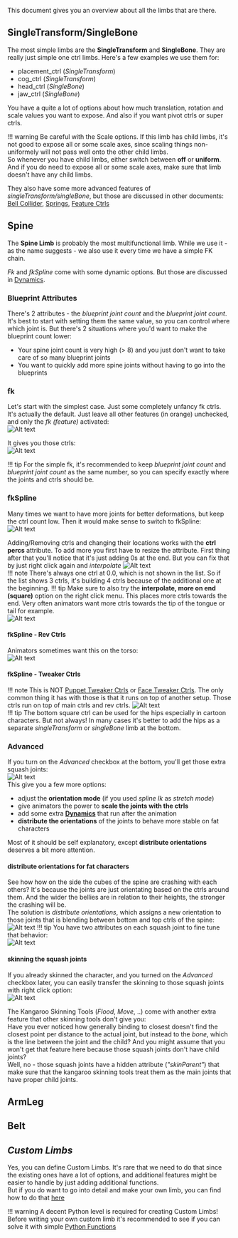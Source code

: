 
This document gives you an overview about all the limbs that are there.


## SingleTransform/SingleBone
The most simple limbs are the **SingleTransform** and **SingleBone**. They are really just simple one ctrl limbs. Here's a few examples we use them for:  

- placement_ctrl (*SingleTransform*)
- cog_ctrl (*SingleTransform*)
- head_ctrl (*SingleBone*)
- jaw_ctrl (*SingleBone*)

You have a quite a lot of options about how much translation, rotation and scale values you want to expose. And also if you want pivot ctrls or super ctrls.

!!! warning
    Be careful with the Scale options. If this limb has child limbs, it's not good to expose all or some scale axes, since 
    scaling things non-uniformely will not pass well onto the other child limbs.  
    So whenever you have child limbs, either switch between **off** or **uniform**. And if you do need to expose all
    or some scale axes, make sure that limb doesn't have any child limbs.

They also have some more advanced features of *singleTransform/singleBone*, but those are discussed in other documents: 
[Bell Collider](bellCollider.md), [Springs](dynamics.md#springs), [Feature Ctrls](tweakerCtrls.md)  


## Spine

The **Spine Limb** is probably the most multifunctional limb.
While we use it - as the name suggests - we also use it every time we have a simple FK chain.

<!--, Cables, Tails, Straps, Pony Tails... -->

*Fk* and *fkSpline* come with some dynamic options. But those are discussed in [Dynamics](dynamics.md).


### Blueprint Attributes
There's 2 attributes - the *blueprint joint count* and the *blueprint joint count*.   
It's best to start with setting them the same value, so you can control where which joint is.
But there's 2 situations where you'd want to make the blueprint count lower:  

- Your spine joint count is very high (> 8) and you just don't want to take care of so many blueprint joints  
- You want to quickly add more spine joints without having to go into the blueprints

### fk
Let's start with the simplest case. Just some completely unfancy fk ctrls.  
It's actually the default. Just leave all other features (in orange) unchecked, and only 
the *fk (feature)* activated:  
![Alt text](../images/puppetLimbs_simpleFkAttributes.jpg)  

It gives you those ctrls:  
![Alt text](../images/puppetLimbs_simpleFk.gif)  

!!! tip
    For the simple fk, it's recommended to keep *blueprint joint count* and *blueprint joint count* as
    the same number, so you can specify exactly where the joints and ctrls should be. 


### fkSpline
Many times we want to have more joints for better deformations, but keep the ctrl count low. Then it would 
make sense to switch to fkSpline:    
![Alt text](../images/puppetLimbs_fkspline.gif)  

Adding/Removing ctrls and changing their locations works with the **ctrl percs** attribute. To add more
you first have to resize the attribute. First thing after that you'll notice that it's just adding 0s at
the end. But you can fix that by just right click again and *interpolate*
![Alt text](../images/puppetLimbs_addMoreSplineCtrls.gif)  
!!! note
    There's always one ctrl at 0.0, which is not shown in the list. So if the list shows 3 ctrls, it's building
    4 ctrls because of the additional one at the beginning.
!!! tip
    Make sure to also try the **interpolate, more on end (square)** option on the right click menu. 
    This places more ctrls towards the end. Very often animators want more ctrls towards the tip of 
    the tongue or tail for example.    
    ![Alt text](../images/puppetLimbs_squareInterpolate.jpg)  

#### fkSpline - Rev Ctrls
Animators sometimes want this on the torso:  
![Alt text](../images/puppetLimbs_revSpine.gif)  

#### fkSpline - Tweaker Ctrls
!!! note 
    This is NOT [Puppet Tweaker Ctrls](tweakerCtrls.md) or [Face Tweaker Ctrls](../face/faceTweakerCtrls.md). The only common
    thing it has with those is that it runs on top of another setup.
Those ctrls run on top of main ctrls and rev ctrls. 
![Alt text](../images/puppetLimbs_spineTweakerCtrls.gif)  
!!! tip
    The bottom square ctrl can be used for the hips especially in cartoon characters. But not always! 
    In many cases it's better to add the hips as a separate *singleTransform* or *singleBone* limb at the bottom.  
    

### Advanced
If you turn on the *Advanced* checkbox at the bottom, you'll get those extra squash joints:   
![Alt text](../images/puppetLimbs_squashJoints.jpg)    
This give you a few more options:  

- adjust the **orientation mode** (if you used *spline Ik* as *stretch mode*)
- give animators the power to **scale the joints with the ctrls**
- add some extra [**Dynamics**](dynamics.md#spine-dynamics) that run after the animation 
- **distribute the orientations** of the joints to behave more stable on fat characters

Most of it should be self explanatory, except **distribute orientations** deserves a bit more attention.

#### distribute orientations for fat characters
See how how on the side the cubes of the spine are crashing with each others? It's because the joints
are just orientating based on the ctrls around them. And the wider the bellies are in relation to their heights,
the stronger the crashing will be.  
The solution is *distribute orientations*, which assigns a new orientation to those joints that is blending between
bottom and top ctrls of the spine:  
![Alt text](../images/puppetLimbs_distributeRotations.gif)
!!! tip
    You have two attributes on each squash joint to fine tune that behavior:  
    ![Alt text](../images/puppetLimbs_distributeRotationsAttributes.jpg)

#### skinning the squash joints 
If you already skinned the character, and you turned on the *Advanced* checkbox later, you can easily transfer the 
skinning to those squash joints with right click option:  
![Alt text](../images/puppetLimbs_spineSquashJointPaint.jpg)

The Kangaroo Skinning Tools (*Flood*, *Move*, ..) come with another extra feature that other skinning tools don't give you:  
Have you ever noticed how generally binding to closest doesn't find the closest point per distance to the actual joint, but instead 
to the *bone*, which is the line between the joint and the child? And you might assume that you won't get that feature here
because those squash joints don't have child joints?  
Well, no - those squash joints have a hidden attribute (*"skinParent"*) that make sure that the kangaroo skinning tools
treat them as the main joints that have proper child joints.




## ArmLeg

## Belt

## *Custom Limbs*
Yes, you can define Custom Limbs. It's rare that we need to do that since the existing ones have a lot of options,
and additional features might be easier to handle by just adding additional functions.  
But if you do want to go into detail and make your own limb, you can find how to do that [here](../python.md#custom-limbs)

!!! warning
    A decent Python level is required for creating Custom Limbs! Before writing your own custom limb it's recommended to see if you can 
    solve it with simple [Python Functions](../python.md#simple-way-of-adding-a-function)